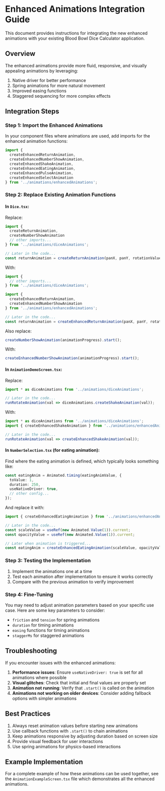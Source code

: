 # Enhanced Animations Integration Guide

This document provides instructions for integrating the new enhanced animations with your existing Blood Bowl Dice Calculator application.

## Overview

The enhanced animations provide more fluid, responsive, and visually appealing animations by leveraging:

1. Native driver for better performance
2. Spring animations for more natural movement
3. Improved easing functions
4. Staggered sequencing for more complex effects

## Integration Steps

### Step 1: Import the Enhanced Animations

In your component files where animations are used, add imports for the enhanced animation functions:

```typescript
import {
  createEnhancedReturnAnimation,
  createEnhancedNumberShowAnimation,
  createEnhancedShakeAnimation,
  createEnhancedEatingAnimation,
  createEnhancedPulseAnimation,
  createEnhancedSelectAnimation
} from '../animations/enhancedAnimations';
```

### Step 2: Replace Existing Animation Functions

#### In `Dice.tsx`:

Replace:
```typescript
import {
  createReturnAnimation,
  createNumberShowAnimation
  // other imports...
} from '../animations/diceAnimations';

// Later in the code...
const returnAnimation = createReturnAnimation(panX, panY, rotationValue);
```

With:
```typescript
import {
  // other imports...
} from '../animations/diceAnimations';

import {
  createEnhancedReturnAnimation,
  createEnhancedNumberShowAnimation
} from '../animations/enhancedAnimations';

// Later in the code...
const returnAnimation = createEnhancedReturnAnimation(panX, panY, rotationValue);
```

Also replace:
```typescript
createNumberShowAnimation(animationProgress).start();
```

With:
```typescript
createEnhancedNumberShowAnimation(animationProgress).start();
```

#### In `AnimationDemoScreen.tsx`:

Replace:
```typescript
import * as diceAnimations from '../animations/diceAnimations';

// Later in the code...
runRotateAnimation(val => diceAnimations.createShakeAnimation(val));
```

With:
```typescript
import * as diceAnimations from '../animations/diceAnimations';
import { createEnhancedShakeAnimation } from '../animations/enhancedAnimations';

// Later in the code...
runRotateAnimation(val => createEnhancedShakeAnimation(val));
```

#### In `NumberSelection.tsx` (for eating animation):

Find where the eating animation is defined, which typically looks something like:
```typescript
const eatingAnim = Animated.timing(eatingAnimValue, {
  toValue: 1,
  duration: 250,
  useNativeDriver: true,
  // other config...
});
```

And replace it with:
```typescript
import { createEnhancedEatingAnimation } from '../animations/enhancedAnimations';

// Later in the code...
const scaleValue = useRef(new Animated.Value(1)).current;
const opacityValue = useRef(new Animated.Value(1)).current;

// Later when animation is triggered...
const eatingAnim = createEnhancedEatingAnimation(scaleValue, opacityValue);
```

### Step 3: Testing the Implementation

1. Implement the animations one at a time
2. Test each animation after implementation to ensure it works correctly
3. Compare with the previous animation to verify improvement

### Step 4: Fine-Tuning

You may need to adjust animation parameters based on your specific use case. Here are some key parameters to consider:

- `friction` and `tension` for spring animations
- `duration` for timing animations
- `easing` functions for timing animations
- `staggerMs` for staggered animations

## Troubleshooting

If you encounter issues with the enhanced animations:

1. **Performance issues**: Ensure `useNativeDriver: true` is set for all animations where possible
2. **Visual glitches**: Check that initial and final values are properly set
3. **Animation not running**: Verify that `.start()` is called on the animation
4. **Animations not working on older devices**: Consider adding fallback options with simpler animations

## Best Practices

1. Always reset animation values before starting new animations
2. Use callback functions with `.start()` to chain animations
3. Keep animations responsive by adjusting duration based on screen size
4. Provide visual feedback for user interactions
5. Use spring animations for physics-based interactions

## Example Implementation

For a complete example of how these animations can be used together, see the `AnimationExampleScreen.tsx` file which demonstrates all the enhanced animations. 